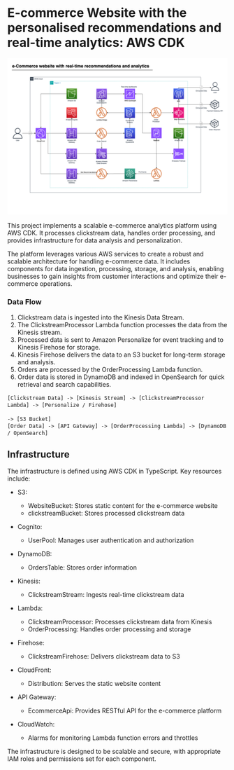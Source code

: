 # E-commerce Website with the personalised recommendations and real-time analytics: AWS CDK

![alt text](e-Commerce_Website_Architecture_clean.drawio.png)

This project implements a scalable e-commerce analytics platform using AWS CDK. It processes clickstream data, handles order processing, and provides infrastructure for data analysis and personalization.

The platform leverages various AWS services to create a robust and scalable architecture for handling e-commerce data. It includes components for data ingestion, processing, storage, and analysis, enabling businesses to gain insights from customer interactions and optimize their e-commerce operations.


### Data Flow

1. Clickstream data is ingested into the Kinesis Data Stream.
2. The ClickstreamProcessor Lambda function processes the data from the Kinesis stream.
3. Processed data is sent to Amazon Personalize for event tracking and to Kinesis Firehose for storage.
4. Kinesis Firehose delivers the data to an S3 bucket for long-term storage and analysis.
5. Orders are processed by the OrderProcessing Lambda function.
6. Order data is stored in DynamoDB and indexed in OpenSearch for quick retrieval and search capabilities.

```
[Clickstream Data] -> [Kinesis Stream] -> [ClickstreamProcessor Lambda] -> [Personalize / Firehose]
                                                                        -> [S3 Bucket]
[Order Data] -> [API Gateway] -> [OrderProcessing Lambda] -> [DynamoDB / OpenSearch]
```

## Infrastructure

The infrastructure is defined using AWS CDK in TypeScript. Key resources include:

- S3:
  - WebsiteBucket: Stores static content for the e-commerce website
  - clickstreamBucket: Stores processed clickstream data

- Cognito:
  - UserPool: Manages user authentication and authorization

- DynamoDB:
  - OrdersTable: Stores order information

- Kinesis:
  - ClickstreamStream: Ingests real-time clickstream data

- Lambda:
  - ClickstreamProcessor: Processes clickstream data from Kinesis
  - OrderProcessing: Handles order processing and storage

- Firehose:
  - ClickstreamFirehose: Delivers clickstream data to S3

- CloudFront:
  - Distribution: Serves the static website content

- API Gateway:
  - EcommerceApi: Provides RESTful API for the e-commerce platform

- CloudWatch:
  - Alarms for monitoring Lambda function errors and throttles

The infrastructure is designed to be scalable and secure, with appropriate IAM roles and permissions set for each component.